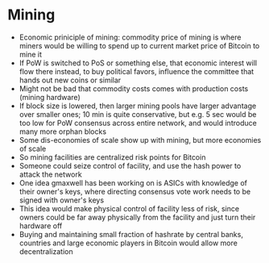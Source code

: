 # Mining

- Economic priniciple of mining: commodity price of mining is where
  miners would be willing to spend up to current market price of Bitcoin
  to mine it
- If PoW is switched to PoS or something else, that economic interest
  will flow there instead, to buy political favors, influence the
  committee that hands out new coins or similar
- Might not be bad that commodity costs comes with production
  costs (mining hardware)
- If block size is lowered, then larger mining pools have larger
  advantage over smaller ones; 10 min is quite conservative, but
  e.g. 5 sec would be too low for PoW consensus across entire network,
  and would introduce many more orphan blocks
- Some dis-economies of scale show up with mining, but more economies
  of scale
- So mining facilities are centralized risk points for Bitcoin
- Someone could seize control of facility, and use the hash power
  to attack the network
- One idea gmaxwell has been working on is ASICs with knowledge of
  their owner's keys, where directing consensus vote work needs to
  be signed with owner's keys
- This idea would make physical control of facility less of risk,
  since owners could be far away physically from the facility and
  just turn their hardware off
- Buying and maintaining small fraction of hashrate by central banks,
  countries and large economic players in Bitcoin would allow more
  decentralization

